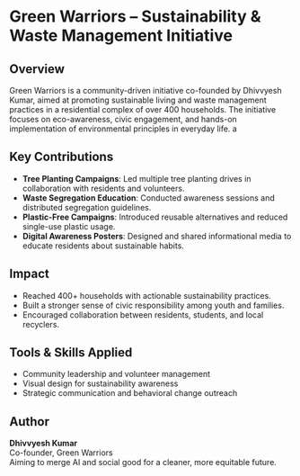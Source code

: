 # Green Warriors – Sustainability & Waste Management Initiative

## Overview
Green Warriors is a community-driven initiative co-founded by Dhivvyesh Kumar, aimed at promoting sustainable living and waste management practices in a residential complex of over 400 households. The initiative focuses on eco-awareness, civic engagement, and hands-on implementation of environmental principles in everyday life.
a
## Key Contributions
- **Tree Planting Campaigns**: Led multiple tree planting drives in collaboration with residents and volunteers.
- **Waste Segregation Education**: Conducted awareness sessions and distributed segregation guidelines.
- **Plastic-Free Campaigns**: Introduced reusable alternatives and reduced single-use plastic usage.
- **Digital Awareness Posters**: Designed and shared informational media to educate residents about sustainable habits.

## Impact
- Reached 400+ households with actionable sustainability practices.
- Built a stronger sense of civic responsibility among youth and families.
- Encouraged collaboration between residents, students, and local recyclers.

## Tools & Skills Applied
- Community leadership and volunteer management
- Visual design for sustainability awareness
- Strategic communication and behavioral change outreach

## Author
**Dhivvyesh Kumar**  
Co-founder, Green Warriors  
Aiming to merge AI and social good for a cleaner, more equitable future.
